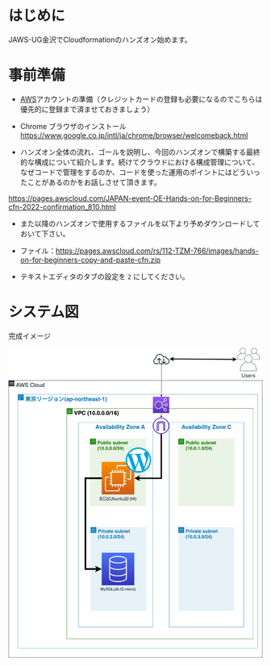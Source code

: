 # はじめに

JAWS-UG金沢でCloudformationのハンズオン始めます。

# 事前準備
- [AWS](https://aws.amazon.com/jp/register-flow/)アカウントの準備（クレジットカードの登録も必要になるのでこちらは優先的に登録まで済ませておきましょう）
- Chrome ブラウザのインストール https://www.google.co.jp/intl/ja/chrome/browser/welcomeback.html

- ハンズオン全体の流れ、ゴールを説明し、今回のハンズオンで構築する最終的な構成について紹介します。続けてクラウドにおける構成管理について、なぜコードで管理をするのか、コードを使った運用のポイントにはどういったことがあるのかをお話しさせて頂きます。


https://pages.awscloud.com/JAPAN-event-OE-Hands-on-for-Beginners-cfn-2022-confirmation_810.html


- また以降のハンズオンで使用するファイルを以下より予めダウンロードしておいて下さい。

- ファイル：https://pages.awscloud.com/rs/112-TZM-766/images/hands-on-for-beginners-copy-and-paste-cfn.zip

- テキストエディタのタブの設定を ```2``` にしてください。

# システム図

完成イメージ

![イメージ](./img/1-完成イメージ.png)